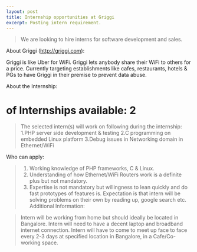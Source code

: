```yaml
---
layout: post
title: Internship opportunities at Griggi
excerpt: Posting intern requirement.
---
```

<p style="text-align:center">
	<i class="fa fa-pie-chart fa-6" style="font-size: 20em; color: #62cb31"></i>
</p>

> We are looking to hire interns for software development and sales.

About Griggi (http://griggi.com):

Griggi is like Uber for WiFi. Griggi lets anybody share their WiFi to others for a price. 
Currently targeting establishments like cafes, restaurants, hotels & PGs to have Griggi in their premise to prevent data abuse. 

About the Internship:
# of Internships available: 2
> The selected intern(s) will work on following during the internship: 
> 1.PHP server side development & testing
> 2.C programming on embedded Linux platform
> 3.Debug issues in Networking domain in Ethernet/WiFi

Who can apply:

> 1. Working knowledge of PHP frameworks, C & Linux. 
> 2. Understanding of how Ethernet/WiFi Routers work is a definite plus but not mandatory. 
> 3. Expertise is not mandatory but willingness to lean quickly and do fast prototypes of features is. Expectation is that intern will be solving problems on their own by reading up, google search etc.
Additional Information:

> Intern will be working from home but should ideally be located in Bangalore. 
> Intern will need to have a decent laptop and broadband internet connection.
> Intern will have to come to meet up face to face every 2-3 days at specified location in Bangalore, in a Cafe/Co-working space.
